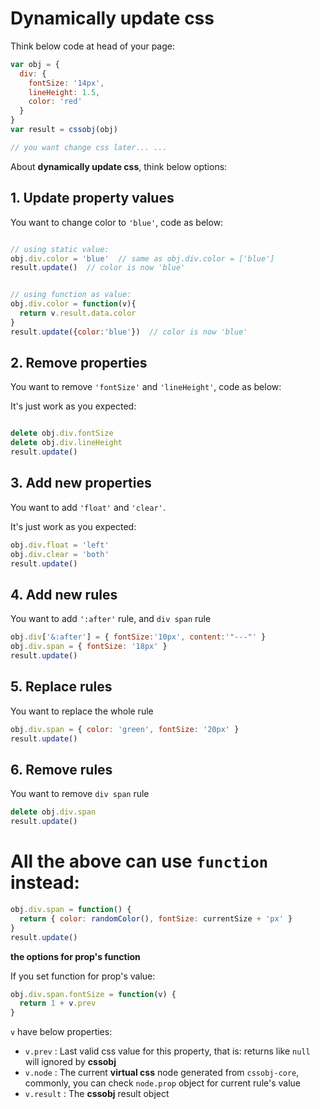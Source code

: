 # Dynamically update css

Think below code at head of your page:

```javascript
var obj = {
  div: {
    fontSize: '14px',
    lineHeight: 1.5,
    color: 'red'
  }
}
var result = cssobj(obj)

// you want change css later... ...
```


About **dynamically update css**, think below options:

## 1. Update property values

You want to change color to `'blue'`, code as below:

```javascript

// using static value:
obj.div.color = 'blue'  // same as obj.div.color = ['blue']
result.update()  // color is now 'blue'


// using function as value:
obj.div.color = function(v){
  return v.result.data.color
}
result.update({color:'blue'})  // color is now 'blue'

```

## 2. Remove properties

You want to remove `'fontSize'` and `'lineHeight'`, code as below:

It's just work as you expected:

```javascript

delete obj.div.fontSize
delete obj.div.lineHeight
result.update()

```

## 3. Add new properties

You want to add `'float'` and `'clear'`.

It's just work as you expected:

```javascript
obj.div.float = 'left'
obj.div.clear = 'both'
result.update()
```

## 4. Add new rules

You want to add `':after'` rule, and `div span` rule

```javascript
obj.div['&:after'] = { fontSize:'10px', content:'"---"' }
obj.div.span = { fontSize: '18px' }
result.update()
```

## 5. Replace rules

You want to replace the whole rule

```javascript
obj.div.span = { color: 'green', fontSize: '20px' }
result.update()
```

## 6. Remove rules

You want to remove `div span` rule

```javascript
delete obj.div.span
result.update()
```

# All the above can use `function` instead:

```javascript
obj.div.span = function() {
  return { color: randomColor(), fontSize: currentSize + 'px' }
}
result.update()
```

**the options for prop's function**

If you set function for prop's value:

```javascript
obj.div.span.fontSize = function(v) {
  return 1 + v.prev
}

```

`v` have below properties:

 - `v.prev` : Last valid css value for this property, that is: returns like `null` will ignored by **cssobj**
 - `v.node` : The current **virtual css** node generated from `cssobj-core`, commonly, you can check `node.prop` object for current rule's value
 - `v.result` : The **cssobj** result object
